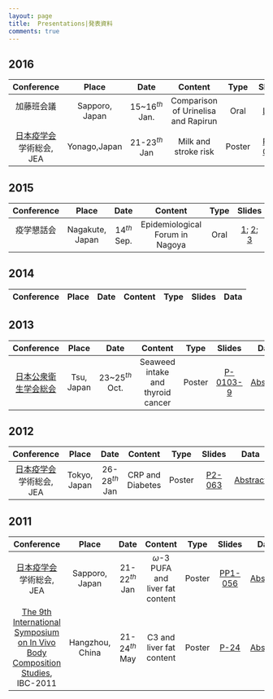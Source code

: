 ```yaml
---
layout: page
title:  Presentations|発表資料
comments: true
---
```


## 2016 

| Conference  | Place         |  Date             | Content                         | Type           |  Slides                | Data |
|:-------------------:|:-------------:|:-----------------:|:------------------------------------:|:--------------:|:----------------:|------|
|加藤班会議  　　　   | Sapporo, Japan| 15~16$^{th}$ Jan. | Comparison of Urinelisa and Rapirun  | Oral  |[Link](http://rpubs.com/winterwang/sapporo)||
|[日本疫学会](http://jeaweb.jp/)学術総会, JEA|Yonago,Japan| 21-23$^{th}$ Jan | Milk and stroke risk| Poster  |[P1-027](http://winterwang.github.io/files/2016_JEA_Milk_stroke.html)| [Abstract](http://winterwang.github.io/files/2016_JEA_Milk_stroke.pdf)|



## 2015

|Conference  | Place          |  Date          | Content                              | Type           |  Slides                | Data|
|:-------------------:|:--------------:|:--------------:|:------------------------------------:|:--------------:|:----------------------:|------|
|疫学懇話会  　　　   | Nagakute, Japan| 14$^{th}$  Sep.| Epidemiological Forum in Nagoya      | Oral| [1](http://winterwang.github.io/epi-forum/#1); [2](http://rpubs.com/winterwang/epi-forum-2); [3](http://rpubs.com/winterwang/epi-forum-3)||


## 2014

|Conference  | Place          |  Date          | Content                              | Type           |  Slides                | Data|
|:-------------------:|:--------------:|:--------------:|:------------------------------------:|:--------------:|:----------------------:|------|



## 2013 

| Conference  | Place          |  Date          | Content                              | Type           |  Slides                | Data|
|:-------------------:|:--------------:|:--------------:|:------------------------------------:|:--------------:|:----------------------:|------|
|[日本公衆衛生学会総会](http://www.c-linkage.co.jp/jsph72/index.html) | Tsu, Japan| 23~25$^{th}$ Oct.| Seaweed intake and thyroid cancer| Poster| [P-0103-9](http://winterwang.github.io/files/Seaweed_thyroid.pdf)|[Abstract](http://winterwang.github.io/files/Seaweed_abstract.pdf)|


## 2012

|Conference  | Place          |  Date          | Content                              | Type           |  Slides                | Data|
|:-------------------:|:--------------:|:--------------:|:------------------------------------:|:--------------:|:----------------------:|------|
|[日本疫学会](http://jeaweb.jp/)学術総会, JEA|Tokyo, Japan| 26-28$^{th}$ Jan | CRP and Diabetes| Poster| [P2-063](http://winterwang.github.io/files/2012_JEA_CRP.pdf) | [Abstract](http://winterwang.github.io/files/2012_JEA_abstract.pdf)


## 2011

|Conference           | Place          |  Date          | Content                              | Type           |  Slides                | Data |
|:-------------------:|:--------------:|:--------------:|:------------------------------------:|:--------------:|:----------------------:|------|
|[日本疫学会](http://jeaweb.jp/)学術総会, JEA|Sapporo, Japan| 21-22$^{th}$ Jan | $\omega$-3 PUFA and liver fat content| Poster| [PP1-056](http://winterwang.github.io/files/2011_JEA_Sapporo.pdf) | [Abstract](http://winterwang.github.io/files/2011_JEA_PUFA.pdf)|
|[The 9th International Symposium on In Vivo Body Composition Studies](https://db.tt/uUbmD6bw), IBC-2011 |Hangzhou, China| 21-24$^{th}$ May | C3 and liver fat content| Poster| [P-24](http://winterwang.github.io/files/2011_Hangzhou_C3.pdf) | [Abstract](http://winterwang.github.io/files/2011_Hangzhou_abstract.pdf)|
